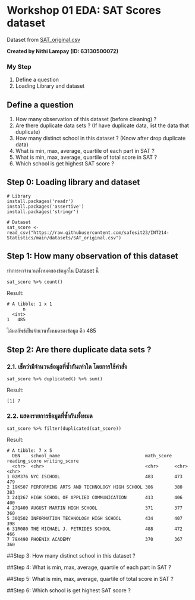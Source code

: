 # Workshop 01 EDA: SAT Scores dataset

Dataset from [SAT_original.csv](https://raw.githubusercontent.com/safesit23/INT214-Statistics/main/datasets/SAT_original.csv)

**Created by Nithi Lampay (ID: 63130500072)**

### My Step
1. Define a question
2. Loading Library and dataset

## Define a question

1. How many observation of this dataset (before cleaning) ?
2. Are there duplicate data sets ? (If have duplicate data, list the data that duplicate)
3. How many distinct school in this dataset ? (Know after drop duplicate data)
4. What is min, max, average, quartile of each part in SAT ?
5. What is min, max, average, quartile of total score in SAT ?
6. Which school is get highest SAT score ?


## Step 0: Loading library and dataset

```
# Library
install.packages('readr')
install.packages('assertive')
install.packages('stringr')

# Dataset
sat_score <- read_csv("https://raw.githubusercontent.com/safesit23/INT214-Statistics/main/datasets/SAT_original.csv")
```

## Step 1: How many observation of this dataset

ทำการหาจำนวนทั้งหมดของข้อมูลใน Dataset นี้

```
sat_score %>% count()
```

Result:
```
# A tibble: 1 x 1
      n
  <int>
1   485
```

ได้ผลลัพธ์เป็นจำนวนทั้งหมดของข้อมูล คือ 485

## Step 2: Are there duplicate data sets ?

### 2.1. เช็คว่ามีจำนวนข้อมูลที่ซ้ำกันเท่าใด โดยการใช้คำสั่ง
```
sat_score %>% duplicated() %>% sum()
```

Result:

```
[1] 7
```

### 2.2. แสดงรายการข้อมูลที่ซ้ำกันทั้งหมด
```
sat_score %>% filter(duplicated(sat_score))
```

Result:
```
# A tibble: 7 x 5
  DBN    school_name                                math_score reading_score writing_score
  <chr>  <chr>                                      <chr>      <chr>         <chr>        
1 02M376 NYC ISCHOOL                                483        473           479          
2 19K507 PERFORMING ARTS AND TECHNOLOGY HIGH SCHOOL 386        380           383          
3 24Q267 HIGH SCHOOL OF APPLIED COMMUNICATION       413        406           400          
4 27Q400 AUGUST MARTIN HIGH SCHOOL                  371        377           360          
5 30Q502 INFORMATION TECHNOLOGY HIGH SCHOOL         434        407           398          
6 31R080 THE MICHAEL J. PETRIDES SCHOOL             488        472           466          
7 79X490 PHOENIX ACADEMY                            370        367           360    
```

##Step 3: How many distinct school in this dataset ?

##Step 4: What is min, max, average, quartile of each part in SAT ?

##Step 5: What is min, max, average, quartile of total score in SAT ?

##Step 6: Which school is get highest SAT score ?


